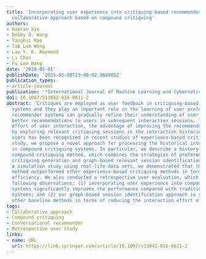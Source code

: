 ```yaml
---
title: 'Incorporating user experience into critiquing-based recommender systems: a
  collaborative approach based on compound critiquing'
authors:
- Haoran Xie
- Debby D. Wang
- Yanghui Rao
- Tak Lam Wong
- Lau Y. K. Raymond
- Li Chen
- Fu Lee Wang
date: '2018-05-01'
publishDate: '2025-05-08T13:40:02.968885Z'
publication_types:
- article-journal
publication: '*International Journal of Machine Learning and Cybernetics*'
doi: 10.1007/S13042-016-0611-2
abstract: 'Critiques are employed as user feedback in critiquing-based recommender
  systems and they play an important role in the learning of user preferences, where
  recommender systems can gradually refine their understanding of user needs and provide
  better recommendations to users in subsequent interaction sessions. To reduce the
  effort of user interaction, the advantage of improving the recommendation efficiency
  by exploring relevant critiquing sessions in the interaction histories of other
  users has been recognized in recent studies of experience-based critiquing. In this
  study, we propose a novel approach for processing the historical interaction data
  in compound critiquing systems. In particular, we describe a history-aware collaborative
  compound critiquing method, which combines the strategies of preference-based compound
  critiquing generation and graph-based relevant session identification. Based on
  a simulation study using real-life data sets, we demonstrated that the proposed
  method outperformed other experience-based critiquing methods in terms of the recommendation
  efficiency. We also conducted a retrospective user evaluation, which confirmed the
  following observations: (1) incorporating user experience into compound critiquing
  systems significantly improves the performance compared with traditional unit critiquing
  systems; and (2) our graph-based session identification approach is superior to
  other baseline methods in terms of reducing the interaction effort of users.'
tags:
- Collaborative approach
- Compound critiquing
- Conversational recommender
- Retrospective user study
links:
- name: URL
  url: https://link.springer.com/article/10.1007/s13042-016-0611-2
---
```

